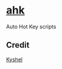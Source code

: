 # [ahk](https://github.com/kyshel/ahk)
Auto Hot Key scripts

## Credit
[Kyshel](https://github.com/kyshel)
